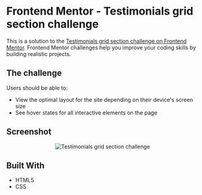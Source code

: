 
# Frontend Mentor - Testimonials grid section challenge

This is a solution to the [Testimonials grid section challenge on Frontend Mentor](https://www.frontendmentor.io/challenges/testimonials-grid-section-Nnw6J7Un7). Frontend Mentor challenges help you improve your coding skills by building realistic projects. 

## The challenge

Users should be able to:

- View the optimal layout for the site depending on their device's screen size
- See hover states for all interactive elements on the page

## Screenshot

<p align="center">
  <img width="auto" src="https://user-images.githubusercontent.com/74991230/174593703-9d3134f1-eb37-441e-8574-8d0111d7af80.png" alt="Testimonials grid section challenge" />
</p>



## Built With

 - HTML5
 - CSS
 
